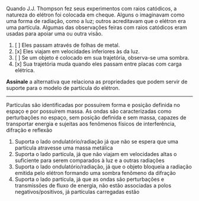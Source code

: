 Quando J.J. Thompson fez seus experimentos com raios catódicos, a natureza do elétron foi colocada em cheque. Alguns o imaginavam como uma forma de radiação, como a luz; outros acreditavam que o elétron era uma partícula. Algumas das observações feiras com raios catódicos eram usadas para apoiar uma ou outra visão.

1. [ ] Eles passam através de folhas de metal.
2. [x] Eles viajam em velocidades inferiores às da luz.
3. [ ] Se um objeto é colocado em sua trajetória, observa-se uma sombra.
4. [x] Sua trajetória muda quando eles passam entre placas com carga elétrica.

**Assinale** a alternativa que relaciona as propriedades que podem servir de suporte para o modelo de partícula do elétron.

---

Partículas são identificadas por possuírem forma e posição definida no espaço e por possuírem massa. As ondas são caracterizadas como perturbações no espaço, sem posição definida e sem massa, capazes de transportar energia e sujeitas aos fenômenos físicos de interferência, difração e reflexão

1. Suporta o lado ondulatório/radiação já que não se espera que uma partícula atravesse uma massa metálica
2. Suporta o lado partícula, já que não viajam em velocidades altas o suficiente para serem comparados à luz e a outras radiações
3. Suporta o lado ondulatório/radiação, já que o objeto bloqueia a radiação emitida pelo elétron formando uma sombra fenômeno da difração
4. Suporta o lado partícula, já que as ondas são perturbações e transmissões de fluxo de energia, não estão associadas a polos negativos/positivos, já partículas carregadas estão

